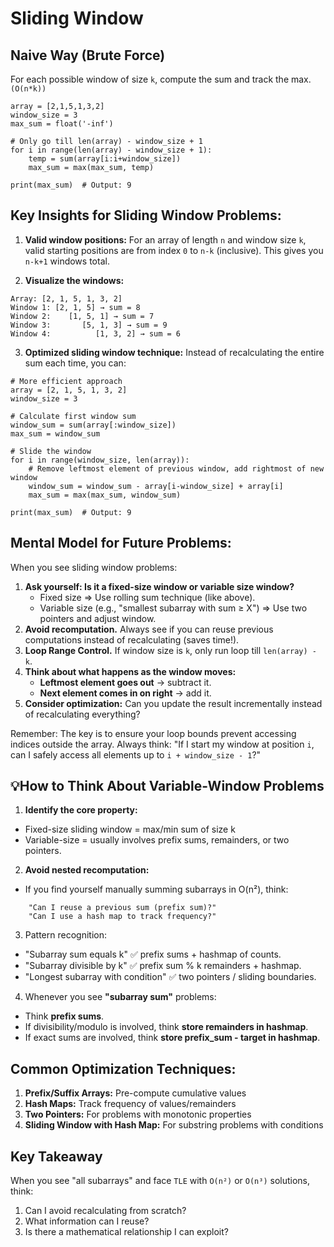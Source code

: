# Sliding Window

## Naive Way (Brute Force)
For each possible window of size ```k```, compute the sum and track the max. ```(O(n*k))```
```
array = [2,1,5,1,3,2]
window_size = 3
max_sum = float('-inf')

# Only go till len(array) - window_size + 1
for i in range(len(array) - window_size + 1):
    temp = sum(array[i:i+window_size])
    max_sum = max(max_sum, temp)

print(max_sum)  # Output: 9
```


## Key Insights for Sliding Window Problems:

1. **Valid window positions:** For an array of length ```n``` and window size ```k```, valid starting positions are from index ```0``` to ```n-k``` (inclusive). This gives you ```n-k+1``` windows total.

2. **Visualize the windows:**
```
Array: [2, 1, 5, 1, 3, 2]
Window 1: [2, 1, 5] → sum = 8
Window 2:    [1, 5, 1] → sum = 7
Window 3:       [5, 1, 3] → sum = 9
Window 4:          [1, 3, 2] → sum = 6
```

3. **Optimized sliding window technique:** Instead of recalculating the entire sum each time, you can:
```
# More efficient approach
array = [2, 1, 5, 1, 3, 2]
window_size = 3

# Calculate first window sum
window_sum = sum(array[:window_size])
max_sum = window_sum

# Slide the window
for i in range(window_size, len(array)):
    # Remove leftmost element of previous window, add rightmost of new window
    window_sum = window_sum - array[i-window_size] + array[i]
    max_sum = max(max_sum, window_sum)

print(max_sum)  # Output: 9 
```

## Mental Model for Future Problems:
When you see sliding window problems:
1. **Ask yourself: Is it a fixed-size window or variable size window?**
    - Fixed size ⇒ Use rolling sum technique (like above).
    - Variable size (e.g., "smallest subarray with sum ≥ X") ⇒ Use two pointers and adjust window.
2. **Avoid recomputation.**
    Always see if you can reuse previous computations instead of recalculating (saves time!).
3. **Loop Range Control.**
    If window size is ``k``, only run loop till ```len(array) - k```.
3. **Think about what happens as the window moves:**
    - **Leftmost element goes out** → subtract it.
    - **Next element comes in on right** → add it.
4. **Consider optimization:** Can you update the result incrementally instead of recalculating everything?

Remember: The key is to ensure your loop bounds prevent accessing indices outside the array. Always think: "If I start my window at position ```i```, can I safely access all elements up to ```i + window_size - 1```?"


## 💡How to Think About Variable-Window Problems
1. **Identify the core property:**
- Fixed-size sliding window = max/min sum of size k
- Variable-size = usually involves prefix sums, remainders, or two pointers.
2. **Avoid nested recomputation:**
- If you find yourself manually summing subarrays in O(n²), think:
```
    "Can I reuse a previous sum (prefix sum)?"
    "Can I use a hash map to track frequency?"
```
3. Pattern recognition:
- "Subarray sum equals k" ✅ prefix sums + hashmap of counts.
- "Subarray divisible by k" ✅ prefix sum % k remainders + hashmap.
- "Longest subarray with condition" ✅ two pointers / sliding boundaries. 

4. Whenever you see **"subarray sum"** problems:
- Think **prefix sums**.
- If divisibility/modulo is involved, think **store remainders in hashmap**.
- If exact sums are involved, think **store prefix_sum - target in hashmap**.

## Common Optimization Techniques:
1. **Prefix/Suffix Arrays:** Pre-compute cumulative values
2. **Hash Maps:** Track frequency of values/remainders
3. **Two Pointers:** For problems with monotonic properties
4. **Sliding Window with Hash Map:** For substring problems with conditions


## Key Takeaway
When you see "all subarrays" and face ``TLE`` with ```O(n²)``` or ```O(n³)``` solutions, think:
1. Can I avoid recalculating from scratch?
2. What information can I reuse?
3. Is there a mathematical relationship I can exploit?